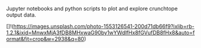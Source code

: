 Jupyter notebooks and python scripts to plot and explore crunchtope output data.

[]!(https://images.unsplash.com/photo-1553126541-200d71db66f9?ixlib=rb-1.2.1&ixid=MnwxMjA3fDB8MHxwaG90by1wYWdlfHx8fGVufDB8fHx8&auto=format&fit=crop&w=2938&q=80)

